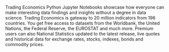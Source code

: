 Trading Economics Python Jupyter Notebooks showcase how everyone can make interesting data findings and insights without a degree in data science. Trading Economics is gateway to 20 million indicators from 196 countries.  You get free access to datasets from the Worldbank, the United Nations, the Federal Reserve, the EUROSTAT and much more. Premium users can also National Statistics updated to the latest release, live quotes and historical data for exchange rates, stocks, indexes, bonds and commodity prices. 
